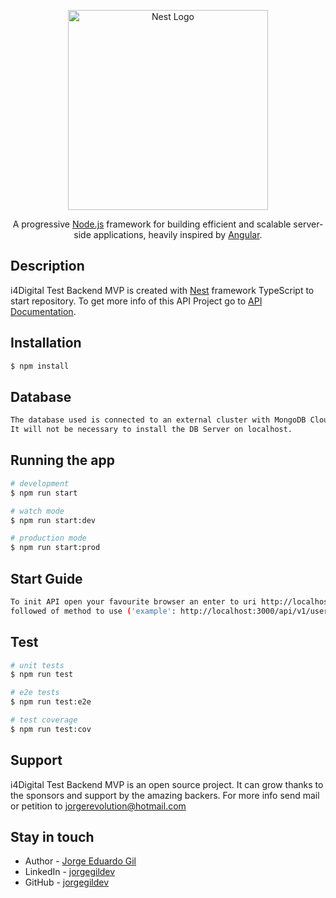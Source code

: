 <p align="center">
  <a href="http://nestjs.com/" target="blank"><img src="https://nestjs.com/img/logo_text.svg" width="320" alt="Nest Logo" /></a>
</p>

[travis-image]: https://api.travis-ci.org/nestjs/nest.svg?branch=master
[travis-url]: https://travis-ci.org/nestjs/nest
[linux-image]: https://img.shields.io/travis/nestjs/nest/master.svg?label=linux
[linux-url]: https://travis-ci.org/nestjs/nest
  
  <p align="center">A progressive <a href="http://nodejs.org" target="blank">Node.js</a> framework for building efficient and scalable server-side applications, heavily inspired by <a href="https://angular.io" target="blank">Angular</a>.</p>


## Description

i4Digital Test Backend MVP is created with [Nest](https://github.com/nestjs/nest) framework TypeScript to start repository. To get more info of this API Project go to [API Documentation](https://app.swaggerhub.com/apis/jorgegildev/i4Digital-test-backend/1.0.0).

## Installation

```bash
$ npm install
```
## Database

```bash
The database used is connected to an external cluster with MongoDB Cloud. 
It will not be necessary to install the DB Server on localhost. 
```

## Running the app

```bash
# development
$ npm run start

# watch mode
$ npm run start:dev

# production mode
$ npm run start:prod
```
## Start Guide

```bash
To init API open your favourite browser an enter to uri http://localhost:3000/api/v1 
followed of method to use ('example': http://localhost:3000/api/v1/users).
```

## Test

```bash
# unit tests
$ npm run test

# e2e tests
$ npm run test:e2e

# test coverage
$ npm run test:cov
```

## Support

i4Digital Test Backend MVP is an open source project. It can grow thanks to the sponsors and support by the amazing backers. For more info send mail or petition to [jorgerevolution@hotmail.com](mailto:jorgerevolution@hotmail.com) 

## Stay in touch

- Author - [Jorge Eduardo Gil](https://kamilmysliwiec.com)
- LinkedIn - [jorgegildev](https://www.linkedin.com/in/jorgegildev/)
- GitHub - [jorgegildev](https://github.com/jorgegildev)


